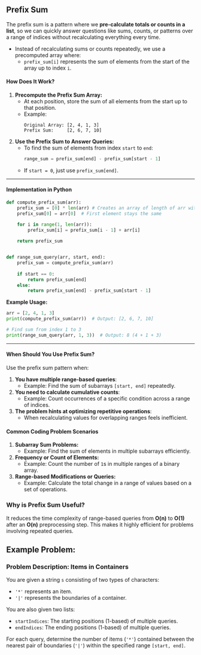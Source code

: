 ## Prefix Sum 

The prefix sum is a pattern where we **pre-calculate totals or counts in a list**, so we can quickly answer questions like sums, counts, or patterns over a range of indices without recalculating everything every time.

- Instead of recalculating sums or counts repeatedly, we use a precomputed array where:
  - `prefix_sum[i]` represents the sum of elements from the start of the array up to index `i`.


#### **How Does It Work?**
1. **Precompute the Prefix Sum Array:**
   - At each position, store the sum of all elements from the start up to that position.
   - Example:
     ```
     Original Array: [2, 4, 1, 3]
     Prefix Sum:     [2, 6, 7, 10]
     ```
2. **Use the Prefix Sum to Answer Queries:**
   - To find the sum of elements from index `start` to `end`:
     ```python
     range_sum = prefix_sum[end] - prefix_sum[start - 1]
     ```
   - If `start = 0`, just use `prefix_sum[end]`.

---

#### **Implementation in Python**

```python
def compute_prefix_sum(arr):
    prefix_sum = [0] * len(arr) # Creates an array of length of arr with 0 values // Ex: [0,0,0,0,0]
    prefix_sum[0] = arr[0]  # First element stays the same

    for i in range(1, len(arr)):
        prefix_sum[i] = prefix_sum[i - 1] + arr[i]
    
    return prefix_sum


def range_sum_query(arr, start, end):
    prefix_sum = compute_prefix_sum(arr)
    
    if start == 0:
        return prefix_sum[end]
    else:
        return prefix_sum[end] - prefix_sum[start - 1]
```

**Example Usage:**
```python
arr = [2, 4, 1, 3]
print(compute_prefix_sum(arr))  # Output: [2, 6, 7, 10]

# Find sum from index 1 to 3
print(range_sum_query(arr, 1, 3))  # Output: 8 (4 + 1 + 3)
```

---

#### **When Should You Use Prefix Sum?**
Use the prefix sum pattern when:
1. **You have multiple range-based queries**:
   - Example: Find the sum of subarrays `[start, end]` repeatedly.
2. **You need to calculate cumulative counts**:
   - Example: Count occurrences of a specific condition across a range of indices.
3. **The problem hints at optimizing repetitive operations**:
   - When recalculating values for overlapping ranges feels inefficient.

#### **Common Coding Problem Scenarios**
1. **Subarray Sum Problems:**
   - Example: Find the sum of elements in multiple subarrays efficiently.
2. **Frequency or Count of Elements:**
   - Example: Count the number of `1`s in multiple ranges of a binary array.
3. **Range-based Modifications or Queries:**
   - Example: Calculate the total change in a range of values based on a set of operations.

### **Why is Prefix Sum Useful?**
It reduces the time complexity of range-based queries from **O(n)** to **O(1)** after an **O(n)** preprocessing step. This makes it highly efficient for problems involving repeated queries.

## Example Problem: 

### **Problem Description: Items in Containers**

You are given a string `s` consisting of two types of characters:
- `'*'` represents an item.
- `'|'` represents the boundaries of a container.

You are also given two lists:
- `startIndices`: The starting positions (1-based) of multiple queries.
- `endIndices`: The ending positions (1-based) of multiple queries.

For each query, determine the number of items (`'*'`) contained between the nearest pair of boundaries (`'|'`) within the specified range `[start, end]`.

